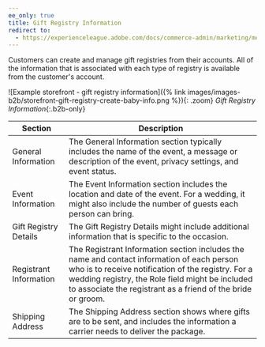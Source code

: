 ```yaml
---
ee_only: true
title: Gift Registry Information
redirect to:
  - https://experienceleague.adobe.com/docs/commerce-admin/marketing/merchandising/gift-registry/gift-registry-storefront.html#gift-registry-information
---
```


Customers can create and manage gift registries from their accounts. All of the information that is associated with each type of registry is available from the customer's account.

![Example storefront - gift registry information]({% link images/images-b2b/storefront-gift-registry-create-baby-info.png %}){: .zoom}
_Gift Registry Information_{:.b2b-only}

|Section|Description|
|--- |--- |
|General Information|The General Information section typically includes the name of the event, a message or description of the event, privacy settings, and event status.|
|Event Information|The Event Information section includes the location and date of the event. For a wedding, it might also include the number of guests each person can bring.|
|Gift Registry Details|The Gift Registry Details might include additional information that is specific to the occasion.|
|Registrant Information|The Registrant Information section includes the name and contact information of each person who is to receive notification of the  registry. For a wedding registry, the Role field might be included to associate the registrant as a friend of the bride or groom.|
|Shipping Address|The Shipping Address section shows where gifts are to be sent, and includes the information a carrier needs to deliver the package.|

